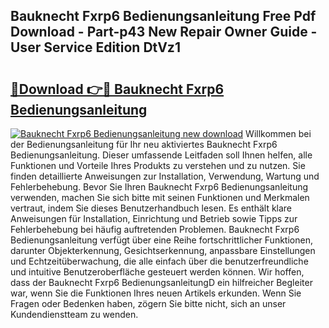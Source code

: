 ## Bauknecht Fxrp6 Bedienungsanleitung Free Pdf Download - Part-p43 New Repair Owner Guide - User Service Edition DtVz1

# <h2><a href="http://df0841l.blite.top/?on=Bauknecht+Fxrp6+Bedienungsanleitung">🔗Download 👉🔴 Bauknecht Fxrp6 Bedienungsanleitung</a></h2>

[![Bauknecht Fxrp6 Bedienungsanleitung new download](https://i.imgur.com/lujVjoI.png)](http://df0841l.blite.top/?on=Bauknecht+Fxrp6+Bedienungsanleitung)
Willkommen bei der Bedienungsanleitung für Ihr neu aktiviertes Bauknecht Fxrp6 Bedienungsanleitung. Dieser umfassende Leitfaden soll Ihnen helfen, alle Funktionen und Vorteile Ihres Produkts zu verstehen und zu nutzen. Sie finden detaillierte Anweisungen zur Installation, Verwendung, Wartung und Fehlerbehebung. Bevor Sie Ihren Bauknecht Fxrp6 Bedienungsanleitung verwenden, machen Sie sich bitte mit seinen Funktionen und Merkmalen vertraut, indem Sie dieses Benutzerhandbuch lesen. Es enthält klare Anweisungen für Installation, Einrichtung und Betrieb sowie Tipps zur Fehlerbehebung bei häufig auftretenden Problemen. Bauknecht Fxrp6 Bedienungsanleitung verfügt über eine Reihe fortschrittlicher Funktionen, darunter Objekterkennung, Gesichtserkennung, anpassbare Einstellungen und Echtzeitüberwachung, die alle einfach über die benutzerfreundliche und intuitive Benutzeroberfläche gesteuert werden können. Wir hoffen, dass der Bauknecht Fxrp6 BedienungsanleitungD ein hilfreicher Begleiter war, wenn Sie die Funktionen Ihres neuen Artikels erkunden. Wenn Sie Fragen oder Bedenken haben, zögern Sie bitte nicht, sich an unser Kundendienstteam zu wenden.
